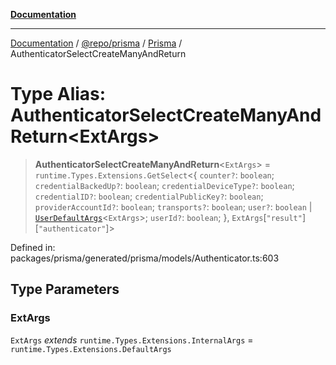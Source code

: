 [**Documentation**](../../../../../README.md)

***

[Documentation](../../../../../README.md) / [@repo/prisma](../../../README.md) / [Prisma](../README.md) / AuthenticatorSelectCreateManyAndReturn

# Type Alias: AuthenticatorSelectCreateManyAndReturn\<ExtArgs\>

> **AuthenticatorSelectCreateManyAndReturn**\<`ExtArgs`\> = `runtime.Types.Extensions.GetSelect`\<\{ `counter?`: `boolean`; `credentialBackedUp?`: `boolean`; `credentialDeviceType?`: `boolean`; `credentialID?`: `boolean`; `credentialPublicKey?`: `boolean`; `providerAccountId?`: `boolean`; `transports?`: `boolean`; `user?`: `boolean` \| [`UserDefaultArgs`](UserDefaultArgs.md)\<`ExtArgs`\>; `userId?`: `boolean`; \}, `ExtArgs`\[`"result"`\]\[`"authenticator"`\]\>

Defined in: packages/prisma/generated/prisma/models/Authenticator.ts:603

## Type Parameters

### ExtArgs

`ExtArgs` *extends* `runtime.Types.Extensions.InternalArgs` = `runtime.Types.Extensions.DefaultArgs`
